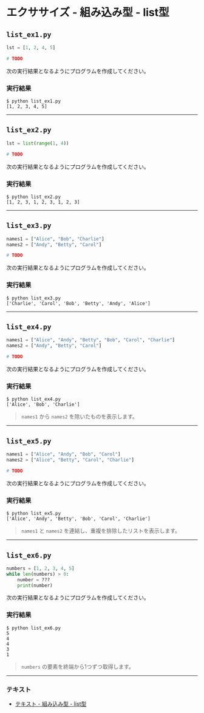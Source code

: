 # エクササイズ - 組み込み型 - list型

## `list_ex1.py`

``` py
lst = [1, 2, 4, 5]

# TODO
```

次の実行結果となるようにプログラムを作成してください。

### 実行結果

``` 
$ python list_ex1.py
[1, 2, 3, 4, 5]
```

---

## `list_ex2.py`

``` py
lst = list(range(1, 4))

# TODO
```

次の実行結果となるようにプログラムを作成してください。

### 実行結果

``` 
$ python list_ex2.py
[1, 2, 3, 1, 2, 3, 1, 2, 3]
```

---

## `list_ex3.py`

``` py
names1 = ["Alice", "Bob", "Charlie"]
names2 = ["Andy", "Betty", "Carol"]

# TODO
```

次の実行結果となるようにプログラムを作成してください。

### 実行結果

``` 
$ python list_ex3.py
['Charlie', 'Carol', 'Bob', 'Betty', 'Andy', 'Alice']
```

---

## `list_ex4.py`

``` py
names1 = ["Alice", "Andy", "Betty", "Bob", "Carol", "Charlie"]
names2 = ["Andy", "Betty", "Carol"]

# TODO
```

次の実行結果となるようにプログラムを作成してください。

### 実行結果

``` 
$ python list_ex4.py
['Alice', 'Bob', 'Charlie']
```

> `names1` から `names2` を除いたものを表示します。

---

## `list_ex5.py`

``` py
names1 = ["Alice", "Andy", "Bob", "Carol"]
names2 = ["Alice", "Betty", "Carol", "Charlie"]

# TODO
```

次の実行結果となるようにプログラムを作成してください。

### 実行結果

``` 
$ python list_ex5.py
['Alice', 'Andy', 'Betty', 'Bob', 'Carol', 'Charlie']
```

> `names1` と `names2` を連結し、重複を排除したリストを表示します。

---

## `list_ex6.py`

``` py
numbers = [1, 2, 3, 4, 5]
while len(numbers) > 0:
    number = ???
    print(number)
```

次の実行結果となるようにプログラムを作成してください。

### 実行結果

``` 
$ python list_ex6.py
5
4
4
3
1
```

> `numbers` の要素を終端から1つずつ取得します。

---

### テキスト

* [テキスト - 組み込み型 - list型](../text/23_list.md)
